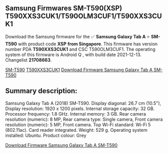<h2>Samsung Firmwares SM-T590(XSP) T590XXS3CUK1/T590OLM3CUF1/T590XXS3CUK1</h2>
Download the Samsung firmware for the ✅ <strong>Samsung Galaxy Tab A </strong> ⭐ <strong>SM-T590</strong> with product code <strong>XSP</strong> <strong> from Singapore</strong>. This firmware has version number PDA <strong>T590XXS3CUK1</strong> and CSC T590OLM3CUF1. The operating system of this firmware is Android Q , with build date 2021-12-13. Changelist <strong>21708663</strong>.


[SM-T590](https://samfirm.shop/samsung/model/SM-T590)
[T590XXS3CUK1](https://samfirm.shop/samsung/pda/T590XXS3CUK1)
[Download Firmware Samsung Galaxy Tab A SM-T590](https://samfirm.shop/samsung/firmware/482810)
<h2>Summary description:</h2>
<p>Samsung Galaxy Tab A (2018) SM-T590. Display diagonal: 26.7 cm (10.5"), Display resolution: 1920 x 1200 pixels. Internal storage capacity: 32 GB. Processor frequency: 1.8 GHz. Internal memory: 3 GB. Rear camera resolution (numeric): 8 MP, Rear camera type: Single camera, Front camera resolution (numeric): 5 MP, Front camera. Top Wi-Fi standard: Wi-Fi 5 (802.11ac). Card reader integrated. Weight: 529 g. Operating system installed: Ubuntu. Product colour: Grey</p>


[Download Firmware Samsung Galaxy Tab A SM-T590](https://samfirm.shop/samsung/firmware/482810)
